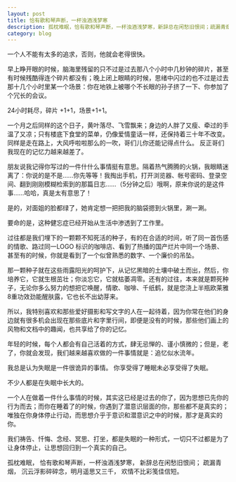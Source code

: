 ```yaml
---
layout: post
title: 恰有歌和琴声断，一杯浊酒浅梦寒
description: 孤枕难眠，恰有歌和琴声断，一杯浊酒浅梦寒，新辞总在闲愁旧恨间；疏漏青烟，沉云浮影碎碎念，明月遥思又三千，欢情不比彩笺佳信短。
category: blog
---
```

一个人不能有太多的追求，否则，他就会老得很快。
 

早上睁开眼的时候，脑海里残留的只不过是过去那八个小时中几秒钟的碎片，甚至有时候残酷得连个碎片都没有；晚上闭上眼睛的时候，思绪中闪过的也不过是过去那十几个小时里某一个场景：你在地铁上被哪个不长眼的孙子挤了一下、你参加了个冗长的会议。


24小时耗尽，碎片 +1+1，场景+1+1。


一个月之后同样的这个日子，黄叶落尽、飞雪飘来；身边的人胖了又瘦、牵过的手温了又凉；只有楼底下食堂的菜单，仍像爱情童话一样，还保持着三十年不改变。同样是走在路上，大风呼啦啦那么的一吹，哥们儿你还能记得点什么。
反正哥们我现在的记忆力越来越差了。


朋友说我记得你写过的一件什什么事情挺有意思。隔着热气腾腾的火锅，我眼睛迷离了：你说的是不是……你先等等！我掏出手机，打开浏览器、帐号密码、登录空间、翻到刚刚模糊检索到的那篇日志……（5分钟之后）哦啊，原来你说的是这件事……哈哈，真是太有意思了！

是的，对面姐的脸都绿了，她肯定想一把把我的脑袋摁到火锅里，涮一涮。


要命的是，这种健忘症已经开始从生活中渗透到了工作里。

 
过往都是我们埋下的一颗颗不知死活的种子，有的在合适的时间，听了同一首伤感的情歌、路过同一LOGO 标识的咖啡店、看到了热播的国产烂片中同一个场景、甚至有的时候，你就是看到了一个似曾熟悉的数字、一个廉价的吊坠。


那一颗种子就在这些雨露阳光的呵护下，从记忆黑暗的土壤中破土而出，然后，你培养它，它就生根茁壮；你淡忘它，它就枯萎凋零。还有的过往，本来就是颗死种子，无论你多么努力的想把它唤醒，情歌、咖啡、千纸鹤，就是您浇上半瓶欧莱雅8重功效劲能醒肤露，它也长不出幼芽来。


所以，我特别喜欢和那些爱好摄影和写文字的人在一起待着，因为你常在他们的身边就有很多机会出现在那些底片和字里行间，即便是没有的时候，那些他们画上的风物和文档中的趣闻，也共享给了你的记忆。


年轻的时候，每个人都会有自己活着的方式，肆无忌惮的、谨小慎微的；但是，老了，你就会发现，我们越来越喜欢做的一件事情就是：追忆似水流年。


我总是认为失眠是一件很诡异的事情。 你享受得了睡眠未必享受得了失眠。


不少人都是在失眠中长大的。


一个人在做着一件什么事情的时候，其实这已经是过去的你了，因为思想已先你的行为而去；而你在睡着了的时候，你遇到了潜意识层面的你，那些都不是真实的；唯独在你身体停止行动，而思想介乎于意识和潜意识之中的时候，那才是真实的你。


我们祷告、忏悔、念经、冥思、打坐，都是失眠的一种形式，一切只不过都是为了让身体停止，让思想回归到一个真实的自己。


孤枕难眠，
恰有歌和琴声断，一杯浊酒浅梦寒，
新辞总在闲愁旧恨间；
疏漏青烟，
沉云浮影碎碎念，明月遥思又三千，
欢情不比彩笺佳信短。
